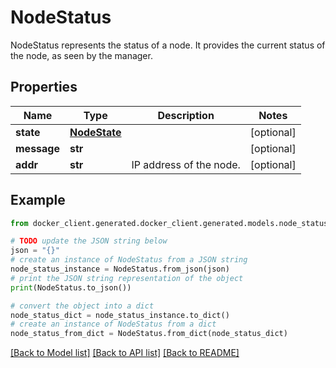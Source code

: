 # NodeStatus

NodeStatus represents the status of a node.  It provides the current status of the node, as seen by the manager. 

## Properties

Name | Type | Description | Notes
------------ | ------------- | ------------- | -------------
**state** | [**NodeState**](NodeState.md) |  | [optional] 
**message** | **str** |  | [optional] 
**addr** | **str** | IP address of the node. | [optional] 

## Example

```python
from docker_client.generated.docker_client.generated.models.node_status import NodeStatus

# TODO update the JSON string below
json = "{}"
# create an instance of NodeStatus from a JSON string
node_status_instance = NodeStatus.from_json(json)
# print the JSON string representation of the object
print(NodeStatus.to_json())

# convert the object into a dict
node_status_dict = node_status_instance.to_dict()
# create an instance of NodeStatus from a dict
node_status_from_dict = NodeStatus.from_dict(node_status_dict)
```
[[Back to Model list]](../README.md#documentation-for-models) [[Back to API list]](../README.md#documentation-for-api-endpoints) [[Back to README]](../README.md)


